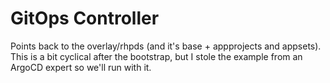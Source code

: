# GitOps Controller
Points back to the overlay/rhpds (and it's base + appprojects and appsets). 
This is a bit cyclical after the bootstrap, but I stole the example from an ArgoCD expert so we'll run with it.